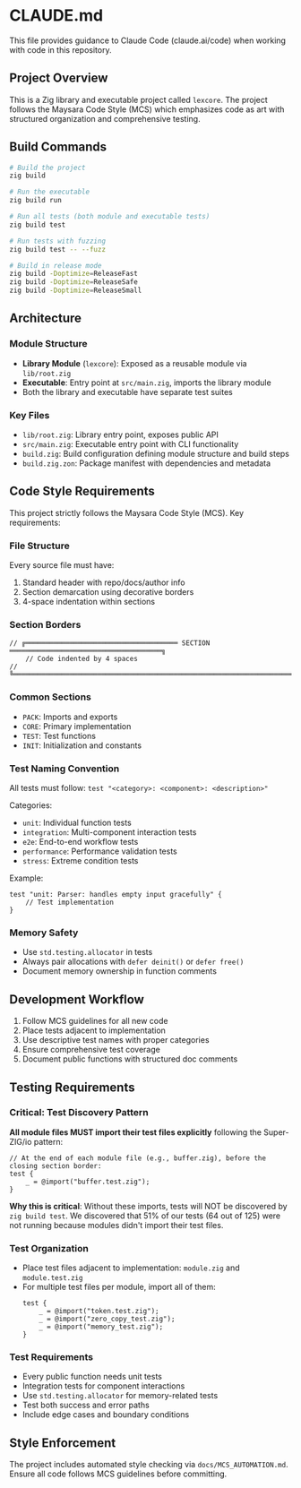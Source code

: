# CLAUDE.md

This file provides guidance to Claude Code (claude.ai/code) when working with code in this repository.

## Project Overview

This is a Zig library and executable project called `lexcore`. The project follows the Maysara Code Style (MCS) which emphasizes code as art with structured organization and comprehensive testing.

## Build Commands

```bash
# Build the project
zig build

# Run the executable
zig build run

# Run all tests (both module and executable tests)
zig build test

# Run tests with fuzzing
zig build test -- --fuzz

# Build in release mode
zig build -Doptimize=ReleaseFast
zig build -Doptimize=ReleaseSafe
zig build -Doptimize=ReleaseSmall
```

## Architecture

### Module Structure
- **Library Module** (`lexcore`): Exposed as a reusable module via `lib/root.zig`
- **Executable**: Entry point at `src/main.zig`, imports the library module
- Both the library and executable have separate test suites

### Key Files
- `lib/root.zig`: Library entry point, exposes public API
- `src/main.zig`: Executable entry point with CLI functionality
- `build.zig`: Build configuration defining module structure and build steps
- `build.zig.zon`: Package manifest with dependencies and metadata

## Code Style Requirements

This project strictly follows the Maysara Code Style (MCS). Key requirements:

### File Structure
Every source file must have:
1. Standard header with repo/docs/author info
2. Section demarcation using decorative borders
3. 4-space indentation within sections

### Section Borders
```zig
// ╔══════════════════════════════════════ SECTION ══════════════════════════════════════╗
    // Code indented by 4 spaces
// ╚══════════════════════════════════════════════════════════════════════════════════════╝
```

### Common Sections
- `PACK`: Imports and exports
- `CORE`: Primary implementation
- `TEST`: Test functions
- `INIT`: Initialization and constants

### Test Naming Convention
All tests must follow: `test "<category>: <component>: <description>"`

Categories:
- `unit`: Individual function tests
- `integration`: Multi-component interaction tests
- `e2e`: End-to-end workflow tests
- `performance`: Performance validation tests
- `stress`: Extreme condition tests

Example:
```zig
test "unit: Parser: handles empty input gracefully" {
    // Test implementation
}
```

### Memory Safety
- Use `std.testing.allocator` in tests
- Always pair allocations with `defer deinit()` or `defer free()`
- Document memory ownership in function comments

## Development Workflow

1. Follow MCS guidelines for all new code
2. Place tests adjacent to implementation
3. Use descriptive test names with proper categories
4. Ensure comprehensive test coverage
5. Document public functions with structured doc comments

## Testing Requirements

### Critical: Test Discovery Pattern
**All module files MUST import their test files explicitly** following the Super-ZIG/io pattern:

```zig
// At the end of each module file (e.g., buffer.zig), before the closing section border:
test {
    _ = @import("buffer.test.zig");
}
```

**Why this is critical**: Without these imports, tests will NOT be discovered by `zig build test`. We discovered that 51% of our tests (64 out of 125) were not running because modules didn't import their test files.

### Test Organization
- Place test files adjacent to implementation: `module.zig` and `module.test.zig`
- For multiple test files per module, import all of them:
  ```zig
  test {
      _ = @import("token.test.zig");
      _ = @import("zero_copy_test.zig");
      _ = @import("memory_test.zig");
  }
  ```

### Test Requirements
- Every public function needs unit tests
- Integration tests for component interactions
- Use `std.testing.allocator` for memory-related tests
- Test both success and error paths
- Include edge cases and boundary conditions

## Style Enforcement

The project includes automated style checking via `docs/MCS_AUTOMATION.md`. Ensure all code follows MCS guidelines before committing.